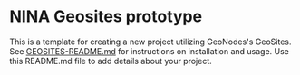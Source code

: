 # NINA Geosites prototype

This is a template for creating a new project utilizing GeoNodes's GeoSites. See [GEOSITES-README.md](GEOSITES-README.md) for instructions on installation and usage. Use this README.md file to add details about your project.
